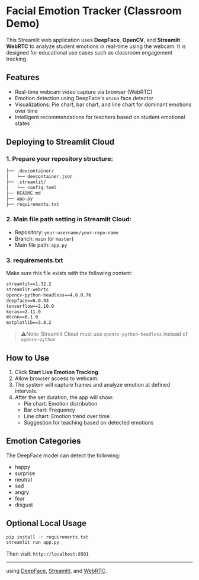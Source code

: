 # Facial Emotion Tracker (Classroom Demo)

This Streamlit web application uses **DeepFace**, **OpenCV**, and **Streamlit WebRTC** to analyze student emotions in real-time using the webcam. It is designed for educational use cases such as classroom engagement tracking.

## Features
- Real-time webcam video capture via browser (WebRTC)
- Emotion detection using DeepFace's `mtcnn` face detector
- Visualizations: Pie chart, bar chart, and line chart for dominant emotions over time
- Intelligent recommendations for teachers based on student emotional states

## Deploying to Streamlit Cloud

### 1. **Prepare your repository structure:**

```bash
├── .devcontainer/
│   └── devcontainer.json
├── .streamlit/
│   └── config.toml       
├── README.md
├── app.py
├── requirements.txt
```

### 2. **Main file path setting in Streamlit Cloud:**
- Repository: `your-username/your-repo-name`
- Branch: `main` (or `master`)
- Main file path: `app.py`

### 3. **requirements.txt**
Make sure this file exists with the following content:
```txt
streamlit==1.32.2
streamlit-webrtc
opencv-python-headless==4.8.0.76
deepface==0.0.93
tensorflow==2.10.0
keras==2.11.0
mtcnn==0.1.0
matplotlib==3.8.2
```

> ⚠Note: Streamlit Cloud must use `opencv-python-headless` instead of `opencv-python`

## How to Use
1. Click **Start Live Emotion Tracking**.
2. Allow browser access to webcam.
3. The system will capture frames and analyze emotion at defined intervals.
4. After the set duration, the app will show:
   - Pie chart: Emotion distribution
   - Bar chart: Frequency
   - Line chart: Emotion trend over time
   - Suggestion for teaching based on detected emotions

## Emotion Categories
The DeepFace model can detect the following:
- happy
- surprise
- neutral
- sad
- angry
- fear
- disgust

## Optional Local Usage
```bash
pip install -r requirements.txt
streamlit run app.py
```
Then visit: `http://localhost:8501`

---
using [DeepFace](https://github.com/serengil/deepface), [Streamlit](https://streamlit.io/), and [WebRTC](https://github.com/whitphx/streamlit-webrtc).
